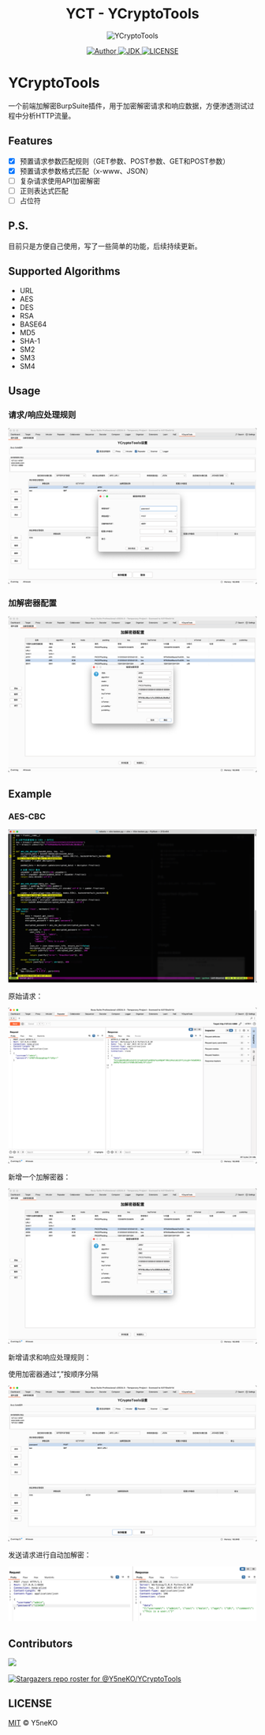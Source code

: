 <h1 align="center">YCT - YCryptoTools</h1>

<p align="center">
  <img src="https://socialify.git.ci/Y5neKO/YCryptoTools/image?description=1&font=Source+Code+Pro&forks=1&issues=1&language=1&name=1&owner=1&pattern=Plus&pulls=1&stargazers=1&theme=Light" alt="YCryptoTools" width="640" height="320" />
</p>

<p align="center">
  <a href="https://ysneko.github.io">
    <img src="https://img.shields.io/static/v1?label=Powered%20by&message=Y5neKO&color=green" alt="Author">
  </a>
  <a href="https://www.java.com">
    <img src="https://img.shields.io/static/v1?label=JDK&message=8u421&color=yellow" alt="JDK">
  </a>
  <a href="LICENSE">
    <img src="https://img.shields.io/static/v1?label=LICENSE&message=MIT&color=blue" alt="LICENSE">
  </a>
</p>


# YCryptoTools
一个前端加解密BurpSuite插件，用于加密解密请求和响应数据，方便渗透测试过程中分析HTTP流量。

## Features

- [x] 预置请求参数匹配规则（GET参数、POST参数、GET和POST参数）
- [x] 预置请求参数格式匹配（x-www、JSON）
- [ ] 复杂请求使用API加密解密
- [ ] 正则表达式匹配
- [ ] 占位符

## P.S.

目前只是方便自己使用，写了一些简单的功能，后续持续更新。

## Supported Algorithms
- URL
- AES
- DES
- RSA
- BASE64
- MD5
- SHA-1
- SM2
- SM3
- SM4

## Usage

### 请求/响应处理规则

![img.png](img/usage-addrules.png)

### 加解密器配置

![img.png](img/usage-addcryptorules.png)

## Example

### AES-CBC

![img.png](img/exam-aescbc.png)

原始请求：

![img.png](img/exam-reqres.png)

新增一个加解密器：

![img.png](img/exam-addcryptorules.png)

新增请求和响应处理规则：

使用加密器通过“,”按顺序分隔

![img.png](img/exam-addrules.png)

发送请求进行自动加解密：

![img.png](img/exam-autoende.png)

## Contributors

<a href="https://github.com/Y5neKO/YCryptoTools/graphs/contributors">
  <img src="https://contrib.rocks/image?repo=Y5neKO/YCryptoTools" />
</a>

[![Stargazers repo roster for @Y5neKO/YCryptoTools](http://reporoster.com/stars/Y5neKO/YCryptoTools)](https://github.com/Y5neKO/YCryptoTools/stargazers)

## LICENSE

[MIT](LICENSE) © Y5neKO